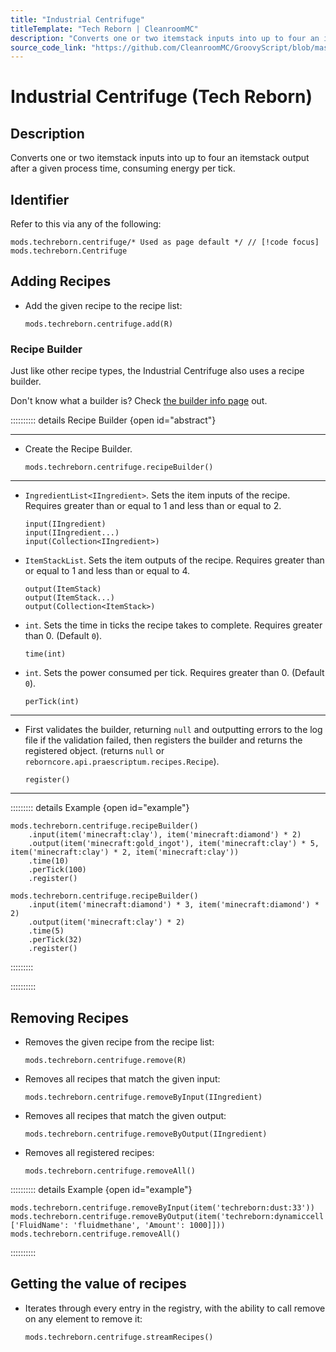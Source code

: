 ```yaml
---
title: "Industrial Centrifuge"
titleTemplate: "Tech Reborn | CleanroomMC"
description: "Converts one or two itemstack inputs into up to four an itemstack output after a given process time, consuming energy per tick."
source_code_link: "https://github.com/CleanroomMC/GroovyScript/blob/master/src/main/java/com/cleanroommc/groovyscript/compat/mods/techreborn/Centrifuge.java"
---
```


# Industrial Centrifuge (Tech Reborn)

## Description

Converts one or two itemstack inputs into up to four an itemstack output after a given process time, consuming energy per tick.

## Identifier

Refer to this via any of the following:

```groovy:no-line-numbers {1}
mods.techreborn.centrifuge/* Used as page default */ // [!code focus]
mods.techreborn.Centrifuge
```


## Adding Recipes

- Add the given recipe to the recipe list:

    ```groovy:no-line-numbers
    mods.techreborn.centrifuge.add(R)
    ```


### Recipe Builder

Just like other recipe types, the Industrial Centrifuge also uses a recipe builder.

Don't know what a builder is? Check [the builder info page](../../getting_started/builder.md) out.

:::::::::: details Recipe Builder {open id="abstract"}

---

- Create the Recipe Builder.

    ```groovy:no-line-numbers
    mods.techreborn.centrifuge.recipeBuilder()
    ```

---

- `IngredientList<IIngredient>`. Sets the item inputs of the recipe. Requires greater than or equal to 1 and less than or equal to 2.

    ```groovy:no-line-numbers
    input(IIngredient)
    input(IIngredient...)
    input(Collection<IIngredient>)
    ```

- `ItemStackList`. Sets the item outputs of the recipe. Requires greater than or equal to 1 and less than or equal to 4.

    ```groovy:no-line-numbers
    output(ItemStack)
    output(ItemStack...)
    output(Collection<ItemStack>)
    ```

- `int`. Sets the time in ticks the recipe takes to complete. Requires greater than 0. (Default `0`).

    ```groovy:no-line-numbers
    time(int)
    ```

- `int`. Sets the power consumed per tick. Requires greater than 0. (Default `0`).

    ```groovy:no-line-numbers
    perTick(int)
    ```

---

- First validates the builder, returning `null` and outputting errors to the log file if the validation failed, then registers the builder and returns the registered object. (returns `null` or `reborncore.api.praescriptum.recipes.Recipe`).

    ```groovy:no-line-numbers
    register()
    ```

---

::::::::: details Example {open id="example"}
```groovy:no-line-numbers
mods.techreborn.centrifuge.recipeBuilder()
    .input(item('minecraft:clay'), item('minecraft:diamond') * 2)
    .output(item('minecraft:gold_ingot'), item('minecraft:clay') * 5, item('minecraft:clay') * 2, item('minecraft:clay'))
    .time(10)
    .perTick(100)
    .register()

mods.techreborn.centrifuge.recipeBuilder()
    .input(item('minecraft:diamond') * 3, item('minecraft:diamond') * 2)
    .output(item('minecraft:clay') * 2)
    .time(5)
    .perTick(32)
    .register()
```

:::::::::

::::::::::

## Removing Recipes

- Removes the given recipe from the recipe list:

    ```groovy:no-line-numbers
    mods.techreborn.centrifuge.remove(R)
    ```

- Removes all recipes that match the given input:

    ```groovy:no-line-numbers
    mods.techreborn.centrifuge.removeByInput(IIngredient)
    ```

- Removes all recipes that match the given output:

    ```groovy:no-line-numbers
    mods.techreborn.centrifuge.removeByOutput(IIngredient)
    ```

- Removes all registered recipes:

    ```groovy:no-line-numbers
    mods.techreborn.centrifuge.removeAll()
    ```

:::::::::: details Example {open id="example"}
```groovy:no-line-numbers
mods.techreborn.centrifuge.removeByInput(item('techreborn:dust:33'))
mods.techreborn.centrifuge.removeByOutput(item('techreborn:dynamiccell').withNbt(['Fluid': ['FluidName': 'fluidmethane', 'Amount': 1000]]))
mods.techreborn.centrifuge.removeAll()
```

::::::::::

## Getting the value of recipes

- Iterates through every entry in the registry, with the ability to call remove on any element to remove it:

    ```groovy:no-line-numbers
    mods.techreborn.centrifuge.streamRecipes()
    ```
